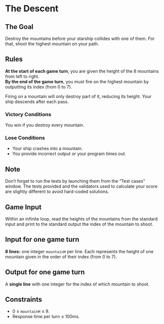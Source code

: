 # The Descent

## The Goal
Destroy the mountains before your starship collides with one of them. For that, shoot the highest mountain on your path.

## Rules
**At the start of each game turn**, you are given the height of the 8 mountains from left to right.  
**By the end of the game turn**, you must fire on the highest mountain by outputting its index (from 0 to 7).  

Firing on a mountain will only destroy part of it, reducing its height. Your ship descends after each pass.  

### Victory Conditions
You win if you destroy every mountain.

### Lose Conditions
- Your ship crashes into a mountain.
- You provide incorrect output or your program times out.

## Note
Don’t forget to run the tests by launching them from the “Test cases” window. The tests provided and the validators used to calculate your 
score are slightly different to avoid hard-coded solutions.

## Game Input
Within an infinite loop, read the heights of the mountains from the standard input and print to the standard output the index of the mountain 
to shoot.

## Input for one game turn
**8 lines:** one integer `mountainH` per line. Each represents the height of one mountain given in the order of their index (from 0 to 7).

## Output for one game turn
A **single line** with one integer for the index of which mountain to shoot.

## Constraints
- 0 ≤ `mountainH` ≤ 9.
- Response time per turn ≤ 100ms.